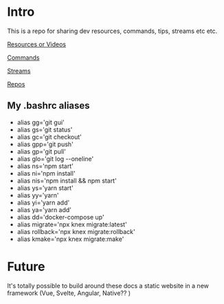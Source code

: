 # Intro

This is a repo for sharing dev resources, commands, tips, streams etc etc.

[Resources or Videos](https://github.com/MV88/DevResources/tree/master/resources)

[Commands](https://github.com/MV88/DevResources/tree/master/commands)

[Streams](https://github.com/MV88/DevResources/tree/master/streams)

[Repos](https://github.com/MV88/DevResources/tree/master/repos)


## My .bashrc aliases

- alias gg='git gui'
- alias gs='git status'
- alias gc='git checkout'
- alias gpp='git push'
- alias gp='git pull'
- alias glo='git log --oneline'
- alias ns='npm start'
- alias ni='npm install'
- alias nis='npm install && npm start'
- alias ys='yarn start'
- alias yy='yarn'
- alias yi='yarn add'
- alias ya='yarn add'
- alias dd='docker-compose up'
- alias migrate='npx knex migrate:latest'
- alias rollback='npx knex migrate:rollback'
- alias kmake='npx knex migrate:make'


# Future

It's totally possible to build around these docs a static website in a new framework  (Vue, Svelte, Angular, Native?? )